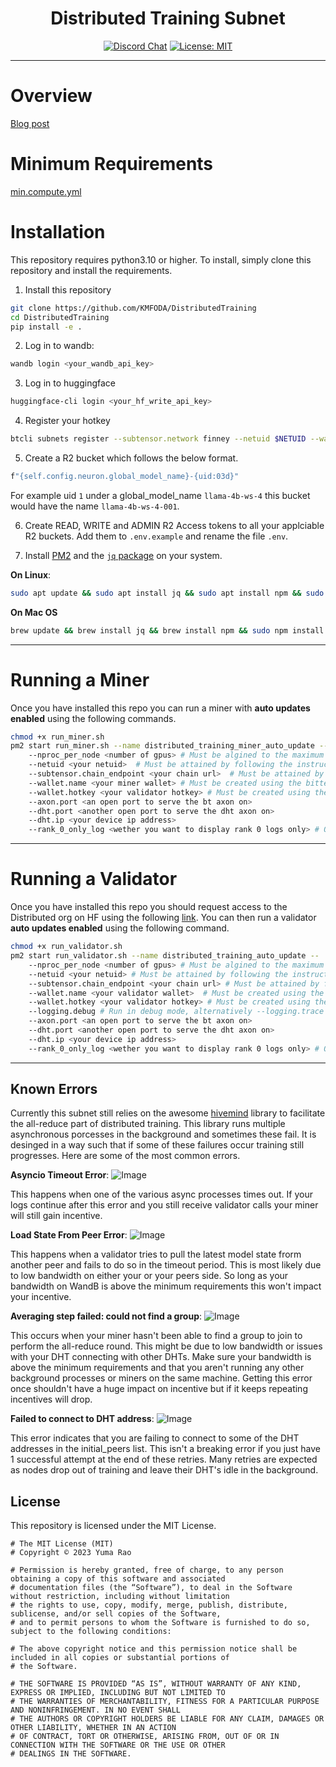 
<div align="center">

# **Distributed Training Subnet** <!-- omit in toc -->
[![Discord Chat](https://img.shields.io/discord/308323056592486420.svg)](https://discord.gg/bittensor)
[![License: MIT](https://img.shields.io/badge/License-MIT-yellow.svg)](https://opensource.org/licenses/MIT) 

</div>

---

# Overview
[Blog post](https://distributed-training.notion.site/Decentralised-Distributed-Training-fd21bdfa72294dfeab8fb092770212b9)

# Minimum Requirements

[min.compute.yml](min.compute.yml)

# Installation
This repository requires python3.10 or higher. To install, simply clone this repository and install the requirements.

1. Install this repository
```bash
git clone https://github.com/KMFODA/DistributedTraining
cd DistributedTraining
pip install -e .
```

2. Log in to wandb:
```bash
wandb login <your_wandb_api_key>
```

3. Log in to huggingface
```bash
huggingface-cli login <your_hf_write_api_key>
```

4. Register your hotkey
```bash
btcli subnets register --subtensor.network finney --netuid $NETUID --wallet.name $WALLET_NAME --wallet.hotkey $HOTKEY_NAME
```

5. Create a R2 bucket which follows the below format.
```bash
f"{self.config.neuron.global_model_name}-{uid:03d}"
```
For example uid `1` under a global_model_name `llama-4b-ws-4` this bucket would have the name `llama-4b-ws-4-001`.

6. Create READ, WRITE and ADMIN R2 Access tokens to all your applciable R2 buckets. Add them to `.env.example` and rename the file `.env`. 

7. Install [PM2](https://pm2.io/docs/runtime/guide/installation/) and the [`jq` package](https://jqlang.github.io/jq/) on your system.

**On Linux**:
```bash
sudo apt update && sudo apt install jq && sudo apt install npm && sudo npm install pm2 -g && pm2 update
``` 
**On Mac OS**
```bash
brew update && brew install jq && brew install npm && sudo npm install pm2 -g && pm2 update
```

---
# Running a Miner
Once you have installed this repo you can run a miner with **auto updates enabled** using the following commands.
```bash
chmod +x run_miner.sh
pm2 start run_miner.sh --name distributed_training_miner_auto_update --
    --nproc_per_node <number of gpus> # Must be algined to the maximum number of gpus on your VM
    --netuid <your netuid>  # Must be attained by following the instructions in the docs/running_on_*.md files
    --subtensor.chain_endpoint <your chain url>  # Must be attained by following the instructions in the docs/running_on_*.md files
    --wallet.name <your miner wallet> # Must be created using the bittensor-cli
    --wallet.hotkey <your validator hotkey> # Must be created using the bittensor-cli
    --axon.port <an open port to serve the bt axon on>
    --dht.port <another open port to serve the dht axon on>
    --dht.ip <your device ip address>
    --rank_0_only_log <wether you want to display rank 0 logs only> # Only disable for logging
```
---

# Running a Validator
Once you have installed this repo you should request access to the Distributed org on HF using the following [link](https://huggingface.co/login?next=%2Fdistributed). You can then run a validator **auto updates enabled** using the following command.
```bash
chmod +x run_validator.sh
pm2 start run_validator.sh --name distributed_training_auto_update --
    --nproc_per_node <number of gpus> # Must be algined to the maximum number of gpus on your VM
    --netuid <your netuid> # Must be attained by following the instructions in the docs/running_on_*.md files
    --subtensor.chain_endpoint <your chain url> # Must be attained by following the instructions in the docs/running_on_*.md files
    --wallet.name <your validator wallet>  # Must be created using the bittensor-cli
    --wallet.hotkey <your validator hotkey> # Must be created using the bittensor-cli
    --logging.debug # Run in debug mode, alternatively --logging.trace for trace mode
    --axon.port <an open port to serve the bt axon on>
    --dht.port <another open port to serve the dht axon on>
    --dht.ip <your device ip address>
    --rank_0_only_log <wether you want to display rank 0 logs only> # Only disable for logging
```

</div>

---

## Known Errors
Currently this subnet still relies on the awesome [hivemind](https://github.com/learning-at-home/hivemind) library to facilitate the all-reduce part of distributed training. This library runs multiple asynchronous porcesses in the background and sometimes these fail. It is desinged in a way such that if some of these failures occur training still progresses. Here are some of the most common errors.

**Asyncio Timeout Error**:
![Image](assets/error_asyncio_timeout.png)

This happens when one of the various async processes times out. If your logs continue after this error and you still receive validator calls your miner will still gain incentive.

**Load State From Peer Error**:
![Image](assets/error_download_state_from_peers.png)

This happens when a validator tries to pull the latest model state frorm another peer and fails to do so in the timeout period. This is most likely due to low bandwidth on either your or your peers side. So long as your bandwidth on WandB is above the minimum requirements this won't impact your incentive.

**Averaging step failed: could not find a group**:
![Image](assets/error_could_not_find_a_group_error.png)

This occurs when your miner hasn't been able to find a group to join to perform the all-reduce round. This might be due to low bandwidth or issues with your DHT connecting with other DHTs. Make sure your bandwidth is above the minimum requirements and that you aren't running any other background processes or miners on the same machine. Getting this error once shouldn't have a huge impact on incentive but if it keeps repeating incentives will drop.

**Failed to connect to DHT address**:
![Image](assets/error_failed_to_connect_to_DHT.png)

This error indicates that you are failing to connect to some of the DHT addresses in the initial_peers list. This isn't a breaking error if you just have 1 successful attempt at the end of these retries. Many retries are expected as nodes drop out of training and leave their DHT's idle in the background.

## License
This repository is licensed under the MIT License.
```text
# The MIT License (MIT)
# Copyright © 2023 Yuma Rao

# Permission is hereby granted, free of charge, to any person obtaining a copy of this software and associated
# documentation files (the “Software”), to deal in the Software without restriction, including without limitation
# the rights to use, copy, modify, merge, publish, distribute, sublicense, and/or sell copies of the Software,
# and to permit persons to whom the Software is furnished to do so, subject to the following conditions:

# The above copyright notice and this permission notice shall be included in all copies or substantial portions of
# the Software.

# THE SOFTWARE IS PROVIDED “AS IS”, WITHOUT WARRANTY OF ANY KIND, EXPRESS OR IMPLIED, INCLUDING BUT NOT LIMITED TO
# THE WARRANTIES OF MERCHANTABILITY, FITNESS FOR A PARTICULAR PURPOSE AND NONINFRINGEMENT. IN NO EVENT SHALL
# THE AUTHORS OR COPYRIGHT HOLDERS BE LIABLE FOR ANY CLAIM, DAMAGES OR OTHER LIABILITY, WHETHER IN AN ACTION
# OF CONTRACT, TORT OR OTHERWISE, ARISING FROM, OUT OF OR IN CONNECTION WITH THE SOFTWARE OR THE USE OR OTHER
# DEALINGS IN THE SOFTWARE.
```
